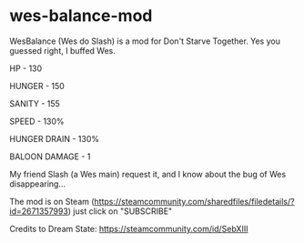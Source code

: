 # wes-balance-mod
WesBalance (Wes do Slash) is a mod for Don't Starve Together. Yes you guessed right, I buffed Wes.

HP - 130

HUNGER - 150

SANITY - 155

SPEED - 130% 

HUNGER DRAIN - 130%

BALOON DAMAGE - 1

My friend Slash (a Wes main) request it, and I know about the bug of Wes disappearing... 

The mod is on Steam (https://steamcommunity.com/sharedfiles/filedetails/?id=2671357993) just click on "SUBSCRIBE"

Credits to Dream State: https://steamcommunity.com/id/SebXIII
